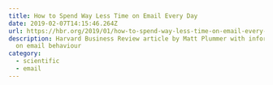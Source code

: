 ```yaml
---
title: How to Spend Way Less Time on Email Every Day
date: 2019-02-07T14:15:46.264Z
url: https://hbr.org/2019/01/how-to-spend-way-less-time-on-email-every-day
description: Harvard Business Review article by Matt Plummer with information
  on email behaviour
category:
  - scientific
  - email
---
```

